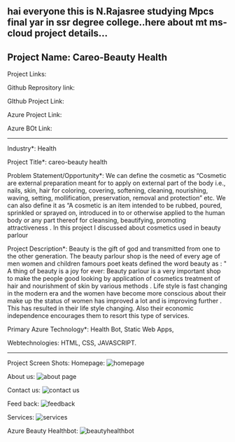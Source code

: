 hai everyone this is N.Rajasree studying Mpcs final yar in ssr degree college..here about mt ms-cloud project details...
---------------------------------------------------------------------------------------------------------------------------------------------------------------------

Project Name: Careo-Beauty Health
----------------------------------------------------------------------------------------------------------------------------------------------------------------------
Project Links:

Github Reprository link: 

GIthub Project Link:

Azure Project Link:

Azure BOt Link:

----------------------------------------------------------------------------------------------------------------------------------------------------------------------


Industry*:
Health

Project Title*:
careo-beauty health

Problem Statement/Opportunity*:
We can define the cosmetic as “Cosmetic are external preparation meant for to apply on external part of the body i.e., nails, skin, hair for coloring, covering, softening, cleaning, nourishing, waving, setting, mollification, preservation, removal and protection” etc. We can also define it as “A cosmetic is an item intended to be rubbed, poured, sprinkled or sprayed on, introduced in to or otherwise applied to the human body or any part thereof for cleansing, beautifying, promoting attractiveness . In this project I discussed about cosmetics used in beauty parlour

Project Description*:
Beauty is the gift of god and transmitted from one to the other generation. The beauty parlour shop is the need of every age of men women and children famours poet keats defined the word beauty as : " A thing of beauty is a joy for ever: Beauty parlour is a very important shop to make the people good looking by application of cosmetics treatment of hair and nourishment of skin by various methods . Life style is fast changing in the modern era and the women have become more conscious about their make up the status of women has improved a lot and is improving further . This has resulted in their life style changing. Also their economic independence encourages them to resort this type of services.

Primary Azure Technology*:
Health Bot, Static Web Apps,

Webtechnologies:
HTML,
CSS,
JAVASCRIPT.

---------------------------------------------------------------------------------------------------------------------------------------------------------------------

Project Screen Shots:
 Homepage:
 ![homepage](https://user-images.githubusercontent.com/115467222/206622967-293c6f55-f806-494a-b386-544ed4722f9d.png)
 
 About us:
 ![about page](https://user-images.githubusercontent.com/115467222/206622981-d14ba855-8ecb-4afc-9819-6045fb6f52df.png)
 
 Contact us:
![contact us](https://user-images.githubusercontent.com/115467222/206622953-486e6bc8-b268-4558-acbd-51855083b6a5.png)

Feed back:
![feedback](https://user-images.githubusercontent.com/115467222/206622962-fe996086-70b3-4f83-9a96-c3e01a910854.png)

Services:
![services](https://user-images.githubusercontent.com/115467222/206622976-c0de2d24-215e-4efb-98f9-403a78caa702.png)

Azure Beauty Healthbot:
![beautyhealthbot](https://user-images.githubusercontent.com/115467222/206622986-5439d873-94d1-418b-931b-6b15a9288562.png)
